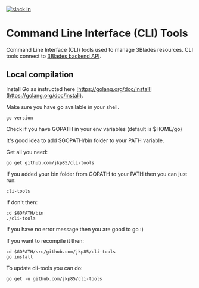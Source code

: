 [![slack in](https://slackin-pypmyuhqds.now.sh/badge.svg)](https://slackin-pypmyuhqds.now.sh/)

# Command Line Interface (CLI) Tools

Command Line Interface (CLI) tools used to manage 3Blades resources. CLI tools connect to [3Blades backend API](https://github.com/3blades/app-backend).

## Local compilation

Install Go as instructed here [https://golang.org/doc/install](https://golang.org/doc/install).

Make sure you have go available in your shell.

	go version

Check if you have GOPATH in your env variables (default is $HOME/go)

It's good idea to add $GOPATH/bin folder to your PATH variable.

Get all you need:

	go get github.com/jkp85/cli-tools

If you added your bin folder from GOPATH to your PATH then you can just run:

	cli-tools

If don't then:

	cd $GOPATH/bin
	./cli-tools

If you have no error message then you are good to go :)

If you want to recompile it then:

	cd $GOPATH/src/github.com/jkp85/cli-tools
	go install


To update cli-tools you can do:

	go get -u github.com/jkp85/cli-tools
